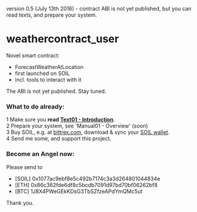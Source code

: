 version 0.5 (July 13th 2016) - contract ABI is not yet published, but you can read texts, and prepare your system.
# weathercontract_user
Novel smart contract:
* ForecastWeatherAtLocation
* first launched on SOIL
* incl. tools to interact with it

The ABI is not yet published. Stay tuned.

### What to do already:

1 Make sure you **read [Text01 - Introduction](text/text01-introduction.md)**.  
2 Prepare your system, see 'Manual01 - Overview' (soon)  
3 Buy SOIL, e.g. at [bittrex.com](https://bittrex.com/Market/Index?MarketName=BTC-SOIL), download & sync your [SOIL wallet](https://bitcointalk.org/index.php?topic=1176709.msg12385424#msg12385424).  
4 Send me some, and support this project.

### Become an Angel now:

Please send to 

* [SOIL] 0x1077ac9ebf8e5c492b7174c3a3d264801044834e
* [ETH]  0x86c362fde6df8c5bcdb7091d97bd70bf06262bf8
* [BTC]  1J8X4PWeGEkKDsG3TbSZfzeAPdYmQMc5ut

Thank you.



